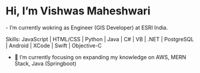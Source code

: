<h1>Hi, I’m Vishwas Maheshwari</h1>
- I’m currently wokring as Engineer (GIS Developer) at ESRI India.

Skills:
JavaScript | HTML/CSS | Python | Java | C# | VB | .NET | PostgreSQL | Android | XCode | Swift | Objective-C

- 🌱 I’m currently focusing on expanding my knowledge on AWS, MERN Stack, Java (Springboot)


<!---
vishwasmaheshwari1/vishwasmaheshwari1 is a ✨ special ✨ repository because its `README.md` (this file) appears on your GitHub profile.
You can click the Preview link to take a look at your changes.
--->

